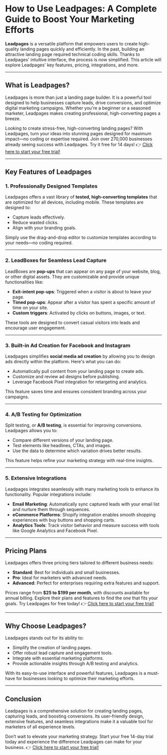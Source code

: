 # How to Use Leadpages: A Complete Guide to Boost Your Marketing Efforts

**Leadpages** is a versatile platform that empowers users to create high-quality landing pages quickly and efficiently. In the past, building an attractive landing page required technical coding skills. Thanks to Leadpages' intuitive interface, the process is now simplified. This article will explore Leadpages' key features, pricing, integrations, and more.

---

## What is Leadpages?

Leadpages is more than just a landing page builder. It is a powerful tool designed to help businesses capture leads, drive conversions, and optimize digital marketing campaigns. Whether you're a beginner or a seasoned marketer, Leadpages makes creating professional, high-converting pages a breeze.

Looking to create stress-free, high-converting landing pages? With Leadpages, turn your ideas into stunning pages designed for maximum impact—no coding or expertise required. Join over 270,000 businesses already seeing success with Leadpages. Try it free for 14 days! 👉 [Click here to start your free trial!](https://bit.ly/LEadPages)

---

## Key Features of Leadpages

### 1. Professionally Designed Templates
Leadpages offers a vast library of **tested, high-converting templates** that are optimized for all devices, including mobile. These templates are designed to:
- Capture leads effectively.
- Reduce wasted clicks.
- Align with your branding goals.

Simply use the drag-and-drop editor to customize templates according to your needs—no coding required.

---

### 2. LeadBoxes for Seamless Lead Capture
LeadBoxes are **pop-ups** that can appear on any page of your website, blog, or other digital assets. They are customizable and provide unique functionalities like:
- **Exit-intent pop-ups**: Triggered when a visitor is about to leave your page.
- **Timed pop-ups**: Appear after a visitor has spent a specific amount of time on your site.
- **Custom triggers**: Activated by clicks on buttons, images, or text.

These tools are designed to convert casual visitors into leads and encourage user engagement.

---

### 3. Built-in Ad Creation for Facebook and Instagram
Leadpages simplifies **social media ad creation** by allowing you to design ads directly within the platform. Here's what you can do:
- Automatically pull content from your landing page to create ads.
- Customize and review ad designs before publishing.
- Leverage Facebook Pixel integration for retargeting and analytics.

This feature saves time and ensures consistent branding across your campaigns.

---

### 4. A/B Testing for Optimization
Split testing, or **A/B testing**, is essential for improving conversions. Leadpages allows you to:
- Compare different versions of your landing page.
- Test elements like headlines, CTAs, and images.
- Use the data to determine which variation drives better results.

This feature helps refine your marketing strategy with real-time insights.

---

### 5. Extensive Integrations
Leadpages integrates seamlessly with many marketing tools to enhance its functionality. Popular integrations include:
- **Email Marketing**: Automatically sync captured leads with your email list and nurture them through sequences.
- **eCommerce Platforms**: Shopify integration enables smooth shopping experiences with buy buttons and shopping carts.
- **Analytics Tools**: Track visitor behavior and measure success with tools like Google Analytics and Facebook Pixel.

---

## Pricing Plans

Leadpages offers three pricing tiers tailored to different business needs:
- **Standard**: Best for individuals and small businesses.
- **Pro**: Ideal for marketers with advanced needs.
- **Advanced**: Perfect for enterprises requiring extra features and support.

Prices range from **$25 to $199 per month**, with discounts available for annual billing. Explore their plans and features to find the one that fits your goals. Try Leadpages for free today! 👉 [Click here to start your free trial!](https://bit.ly/LEadPages)

---

## Why Choose Leadpages?

Leadpages stands out for its ability to:
- Simplify the creation of landing pages.
- Offer robust lead capture and engagement tools.
- Integrate with essential marketing platforms.
- Provide actionable insights through A/B testing and analytics.

With its easy-to-use interface and powerful features, Leadpages is a must-have for businesses looking to optimize their marketing efforts.

---

## Conclusion

Leadpages is a comprehensive solution for creating landing pages, capturing leads, and boosting conversions. Its user-friendly design, extensive features, and seamless integrations make it a valuable tool for marketers of all experience levels.

Don’t wait to elevate your marketing strategy. Start your free 14-day trial today and experience the difference Leadpages can make for your business. 👉 [Click here to start your free trial!](https://bit.ly/LEadPages)
